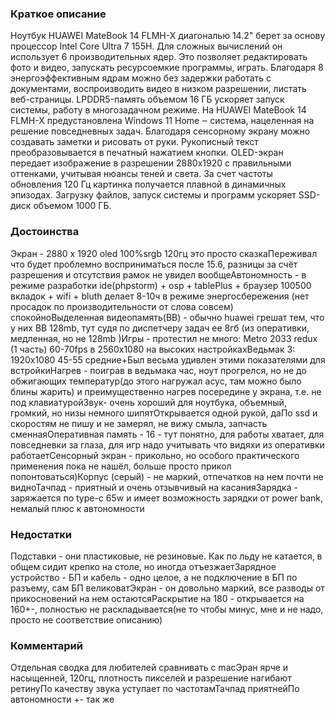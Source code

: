 ### **Краткое описание**
Ноутбук HUAWEI MateBook 14 FLMH-X диагональю 14.2" берет за основу процессор Intel Core Ultra 7 155H. Для сложных вычислений он использует 6 производительных ядер. Это позволяет редактировать фото и видео, запускать ресурсоемкие программы, играть. Благодаря 8 энергоэффективным ядрам можно без задержки работать с документами, воспроизводить видео в низком разрешении, листать веб-страницы. LPDDR5-память объемом 16 ГБ ускоряет запуск системы, работу в многозадачном режиме.  На HUAWEI MateBook 14 FLMH-X предустановлена Windows 11 Home ‒ система, нацеленная на решение повседневных задач. Благодаря сенсорному экрану можно создавать заметки и рисовать от руки. Рукописный текст преобразовывается в печатный нажатием кнопки. OLED-экран передает изображение в разрешении 2880x1920 с правильными оттенками, учитывая нюансы теней и света. За счет частоты обновления 120 Гц картинка получается плавной в динамичных эпизодах. Загрузку файлов, запуск системы и программ ускоряет SSD-диск объемом 1000 ГБ.

### **Достоинства**
Экран - 2880 х 1920 oled 100%srgb 120гц это просто сказкаПереживал что будет проблемно восприниматься после 15.6, разницы за счёт разрешения и отсутствия рамок не увидел вообщеАвтономность - в режиме разработки ide(phpstorm) + osp + tablePlus + браузер 100500 вкладок + wifi + bluth делает 8-10ч в режиме энергосбережения (нет просадок по производительности от слова совсем) спокойноВыделенная видеопамять(ВВ) - обычно huawei грешат тем, что у них ВВ 128mb, тут судя по диспетчеру задач ее 8гб (из оперативки, медленная, но не 128mb )Игры - протестил не много: Metro 2033 redux (1 часть) 60-70fps в 2560х1080 на высоких настройкахВедьмак 3: 1920x1080 45-55 средние+Был весьма удивлен этими показателями для встройкиНагрев - поиграв в ведьмака час, ноут прогрелся, но не до обжигающих температур(до этого нагружал асус, там можно было блины жарить) и преимущественно нагрев посередине у экрана, т.е. не под клавиатуройЗвук- очень хороший для ноутбука, объемный, громкий, но низы немного шипятОткрывается одной рукой, даПо ssd и скоростям не пишу и не замерял, не вижу смыла, запчасть сменнаяОперативная память - 16 - тут понятно, для работы хватает, для повседневки за глаза, для игр надо учитывать что видяхи из оперативки работаетСенсорный экран - прикольно, но особого практического применения пока не нашёл, больше просто прикол попонтоваться)Корпус (серый) - не маркий, отпечатков на нем почти не видноТачпад - приятный и очень отзывчивый на касанияЗарядка - заряжается по type-c 65w и имеет возможность зарядки от power bank, немалый плюс к автономности

### **Недостатки**
Подставки - они пластиковые, не резиновые. Как по льду не катается, в общем сидит крепко на столе, но иногда отъезжаетЗарядное устройство - БП и кабель - одно целое, а не подключение в БП по разъему, сам БП великоватЭкран - он довольно маркий, все разводы от прикосновений на нем остаютсяРаскрытие на 180 - открывается на 160+-, полностью не раскладывается(не то чтобы минус, мне и не надо, просто не соответствие описанию)

### **Комментарий**
Отдельная сводка для любителей сравнивать с macЭран ярче и насыщенней, 120гц, плотность пикселей и разрешение нагибают ретинуПо качеству звука уступает по частотамТачпад приятнейПо автономности +- так же
